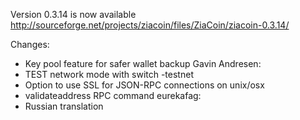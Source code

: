 Version 0.3.14 is now available
http://sourceforge.net/projects/ziacoin/files/ZiaCoin/ziacoin-0.3.14/

Changes:
* Key pool feature for safer wallet backup
Gavin Andresen:
* TEST network mode with switch -testnet
* Option to use SSL for JSON-RPC connections on unix/osx
* validateaddress RPC command
eurekafag:
* Russian translation
